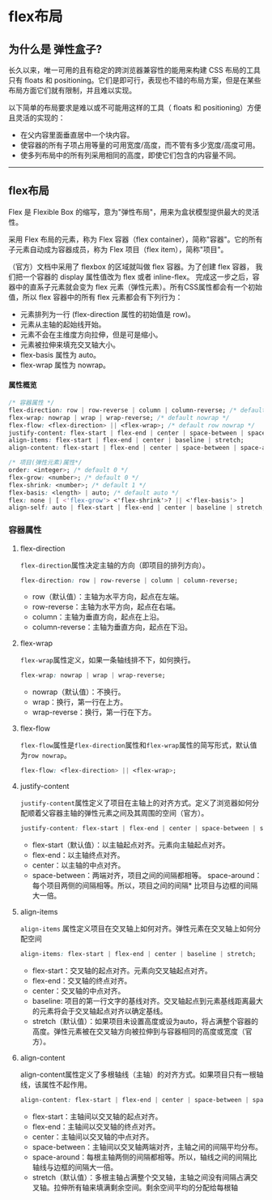 # flex布局

## 为什么是 弹性盒子?

长久以来，唯一可用的且有稳定的跨浏览器兼容性的能用来构建 CSS 布局的工具只有 floats 和 positioning。它们是即可行，表现也不错的布局方案，但是在某些布局方面它们就有限制，并且难以实现。

以下简单的布局要求是难以或不可能用这样的工具（ floats 和 positioning）方便且灵活的实现的：
* 在父内容里面垂直居中一个块内容。
* 使容器的所有子项占用等量的可用宽度/高度，而不管有多少宽度/高度可用。
* 使多列布局中的所有列采用相同的高度，即使它们包含的内容量不同。

------------------

## flex布局

Flex 是 Flexible Box 的缩写，意为"弹性布局"，用来为盒状模型提供最大的灵活性。

采用 Flex 布局的元素，称为 Flex 容器（flex container），简称"容器"。它的所有子元素自动成为容器成员，称为 Flex 项目（flex item），简称"项目"。

（官方）文档中采用了 flexbox 的区域就叫做 flex 容器。为了创建 flex 容器， 我们把一个容器的 display 属性值改为 flex 或者 inline-flex。 完成这一步之后，容器中的直系子元素就会变为 flex 元素（弹性元素）。所有CSS属性都会有一个初始值，所以 flex 容器中的所有 flex 元素都会有下列行为：

* 元素排列为一行 (flex-direction 属性的初始值是 row)。
* 元素从主轴的起始线开始。
* 元素不会在主维度方向拉伸，但是可是缩小。
* 元素被拉伸来填充交叉轴大小。
* flex-basis 属性为 auto。
* flex-wrap 属性为 nowrap。

#### 属性概览

``` css
/* 容器属性 */
flex-direction: row | row-reverse | column | column-reverse; /* default row */
flex-wrap: nowrap | wrap | wrap-reverse; /* default nowrap */
flex-flow: <flex-direction> || <flex-wrap>; /* default row nowrap */
justify-content: flex-start | flex-end | center | space-between | space-around;
align-items: flex-start | flex-end | center | baseline | stretch;
align-content: flex-start | flex-end | center | space-between | space-around | stretch;

/* 项目(弹性元素)属性*/
order: <integer>; /* default 0 */
flex-grow: <number>; /* default 0 */
flex-shrink: <number>; /* default 1 */
flex-basis: <length> | auto; /* default auto */
flex: none | [ <'flex-grow'> <'flex-shrink'>? || <'flex-basis'> ]
align-self: auto | flex-start | flex-end | center | baseline | stretch;
```

### 容器属性

1. flex-direction

    `flex-direction`属性决定主轴的方向（即项目的排列方向）。

    ``` css
    flex-direction: row | row-reverse | column | column-reverse;
    ```

    * row（默认值）：主轴为水平方向，起点在左端。
    * row-reverse：主轴为水平方向，起点在右端。
    * column：主轴为垂直方向，起点在上沿。
    * column-reverse：主轴为垂直方向，起点在下沿。

2. flex-wrap

    `flex-wrap`属性定义，如果一条轴线排不下，如何换行。

    ``` css
    flex-wrap: nowrap | wrap | wrap-reverse;
    ```

    * nowrap（默认值）：不换行。
    * wrap：换行，第一行在上方。
    * wrap-reverse：换行，第一行在下方。

3. flex-flow

    `flex-flow`属性是`flex-direction`属性和`flex-wrap`属性的简写形式，默认值为`row nowrap`。

    ``` css
    flex-flow: <flex-direction> || <flex-wrap>;
    ```

4. justify-content

    `justify-content`属性定义了项目在主轴上的对齐方式。定义了浏览器如何分配顺着父容器主轴的弹性元素之间及其周围的空间（官方）。

    ``` css
    justify-content: flex-start | flex-end | center | space-between | space-around;
    ```

    * flex-start（默认值）：以主轴起点对齐。元素向主轴起点对齐。
    * flex-end：以主轴终点对齐。
    * center：以主轴的中点对齐。
    * space-between：两端对齐，项目之间的间隔都相等。
    space-around：每个项目两侧的间隔相等。所以，项目之间的间隔* 比项目与边框的间隔大一倍。

5. align-items

    `align-items` 属性定义项目在交叉轴上如何对齐。弹性元素在交叉轴上如何分配空间

    ``` css
    align-items: flex-start | flex-end | center | baseline | stretch;
    ```

    * flex-start：交叉轴的起点对齐。元素向交叉轴起点对齐。
    * flex-end：交叉轴的终点对齐。
    * center：交叉轴的中点对齐。
    * baseline: 项目的第一行文字的基线对齐。交叉轴起点到元素基线距离最大的元素将会于交叉轴起点对齐以确定基线。
    * stretch（默认值）：如果项目未设置高度或设为auto，将占满整个容器的高度。弹性元素被在交叉轴方向被拉伸到与容器相同的高度或宽度（官方）。

6. align-content

    align-content属性定义了多根轴线（主轴）的对齐方式。如果项目只有一根轴线，该属性不起作用。

    ``` css
    align-content: flex-start | flex-end | center | space-between | space-around | stretch;
    ```

    * flex-start：主轴间以交叉轴的起点对齐。
    * flex-end：主轴间以交叉轴的终点对齐。
    * center：主轴间以交叉轴的中点对齐。
    * space-between：主轴间以交叉轴两端对齐，主轴之间的间隔平均分布。
    * space-around：每根主轴两侧的间隔都相等。所以，轴线之间的间隔比轴线与边框的间隔大一倍。
    * stretch（默认值）：多根主轴占满整个交叉轴，主轴之间没有间隔占满交叉轴。拉伸所有轴来填满剩余空间。剩余空间平均的分配给每根轴